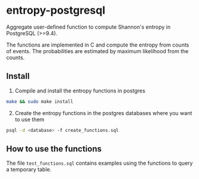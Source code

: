 # entropy-postgresql
Aggregate user-defined function to compute Shannon's entropy in PostgreSQL (>=9.4).

The functions are implemented in C and compute the entropy from counts of events.
The probabilities are estimated by maximum likelihood from the counts.

## Install

1. Compile and install the entropy functions in postgres

  ```bash
  make && sudo make install
  ```
2. Create the entropy functions in the postgres databases where you want to use them

  ```bash
  psql -d <database> -f create_functions.sql
  ```

## How to use the functions

The file `test_functions.sql` contains examples using the functions to query a temporary table.
